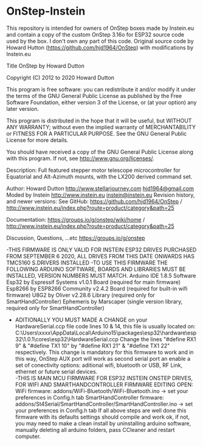 # OnStep-Instein
This repository is intended for owners of OnStep boxes made by Instein.eu and contain a copy of the custom OnStep 3.16o for ESP32 source code used by the box. I don't own any part of this code. Original source code by Howard Hutton (https://github.com/hjd1964/OnStep) with modifications by Instein.eu


Title       OnStep
by          Howard Dutton

Copyright (C) 2012 to 2020 Howard Dutton

This program is free software: you can redistribute it and/or modify
it under the terms of the GNU General Public License as published by
the Free Software Foundation, either version 3 of the License, or
(at your option) any later version.

This program is distributed in the hope that it will be useful,
but WITHOUT ANY WARRANTY; without even the implied warranty of
MERCHANTABILITY or FITNESS FOR A PARTICULAR PURPOSE.  See the
GNU General Public License for more details.

You should have received a copy of the GNU General Public License
along with this program.  If not, see <http://www.gnu.org/licenses/>.

Description:
  Full featured stepper motor telescope microcontroller for Equatorial and
  Alt-Azimuth mounts, with the LX200 derived command set.

Author: Howard Dutton
  http://www.stellarjourney.com
  hjd1964@gmail.com
Moded by Instein
  http://www.instein.eu
  instein@instein.eu
Revision history, and newer versions:
  See GitHub: https://github.com/hjd1964/OnStep / http://www.instein.eu/index.php?route=product/category&path=25

Documentation:
  https://groups.io/g/onstep/wiki/home / http://www.instein.eu/index.php?route=product/category&path=25

Discussion, Questions, ...etc
  https://groups.io/g/onstep


 -THIS FIRMWARE IS ONLY VALID FOR INSTEIN ESP32 DRIVES PURCHASED FROM SEPTEMBER 6 2020, ALL DRIVES FROM THIS DATE ONWARDS HAS TMC5160 S.DRIVERS INSTALLED
 -TO USE THIS FIRMWARE THE FOLLOWING ARDUINO SOFTWARE, BOARDS AND LIBRARIES MUST BE INSTALLED, VERSION NUMBERS MUST MATCH.
     Arduino IDE 1.8.5 Software
     Esp32 by Espressif Systems v1.0.1 Board (required for main firmware)
     Esp8266 by ESP8266 Community v2.4.2 Board (required for built-in wifi firmware)
     U8G2 by Oliver v2.28.6 Library (required only for SmartHandController)
     Ephemeris by Marscaper (single version library, required only for SmartHandController)
 - ADITIONALLY YOU MUST MADE A CHANGE on your HardwareSerial.ccp file code lines 10 & 14, this file is usually located on: 
     C:\Users\xxxx\AppData\Local\Arduino15\packages\esp32\hardware\esp32\1.0.1\cores\esp32\HardwareSerial.ccp
     Change the lines "#define RX1 9" & "#define TX1 10" by "#define RX1 21" & "#define TX1 22" respectively.
     This change is mandatory for this firmware to work and in this way, OnStep AUX port will work as second serial port an enable
     a set of conectivity options: aditional wifi, bluetooth or USB, RF Link, ethernet or future serial devices.     
 -THIS IS MAIN MCU FIRMWARE FOR ESP32 INSTEIN ONSTEP DRIVES, FOR WIFI AND SMARTHANDCONTROLLER FIRMWARE EDITING OPEN:
     WiFi firmware: addons/WiFi-Bluetooth/WiFi-Bluetooth.ino -> set your preferences in Config.h tab
     SmartHandController firmware: addons/St4Serial/SmartHandController/SmartHandController.ino -> set your preferences in Config.h tab
     If all above steps are well done this firmware with its defaults settings should compile and work ok, if not, you may need to make
     a clean install by uninstalling arduino software, manually deleting all arduino folders, pass CCleaner and restart computer.

